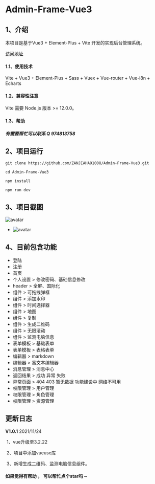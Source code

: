 

# Admin-Frame-Vue3





## 1、介绍

本项目是基于Vue3 + Element-Plus + Vite 开发的实现后台管理系统。

[访问地址](http://47.96.87.129:8001)

#### 1.1、使用技术
Vite + Vue3 + Element-Plus + Sass + Vuex + Vue-router + Vue-i8n + Echarts
#### 1.2、兼容性注意
Vite 需要 Node.js 版本 >= 12.0.0。
#### 1.3、帮助
##### 有需要帮忙可以联系 Q 974813758





## 2、项目运行

`git clone https://github.com/ZANJIAHAO1008/Admin-Frame-Vue3.git`

`cd Admin-Frame-Vue3`

`npm install `

`npm run dev`





## 3、项目截图

![avatar](http://47.96.87.129:8001/denglu.png)

- ![avatar](http://47.96.87.129:8001/shouye.png)





## 4、目前包含功能

- 登陆
- 注册
- 首页
- 个人设置 > 修改密码、基础信息修改
- header > 全屏、国际化
- 组件 > 可拖拽弹框
- 组件 > 添加水印
- 组件 > 时间选择器
- 组件 > 地图
- 组件 > 复制
- 组件 > 生成二维码
- 组件 > 无限滚动
- 组件 > 监测电脑信息
- 表单模板 > 基础表单
- 表单模板 > 表格表单
- 编辑器  > markdown
- 编辑器  > 富文本编辑器
- 消息管理 > 消息中心
- 返回结果 > 成功 异常 失败
- 异常页面 > 404  403 暂无数据 功能建设中 网络不可用
- 权限管理 > 用户管理
- 权限管理 > 角色管理
- 权限管理 > 资源管理





## 更新日志

 **V1.0.1**  2021/11/24

​     1、vue升级至3.2.22

​    2、项目中添加vueuse库

​    3、新增生成二维码、监测电脑信息组件。















#### 如果觉得有帮助 ， 可以帮忙点个star吗 ~
